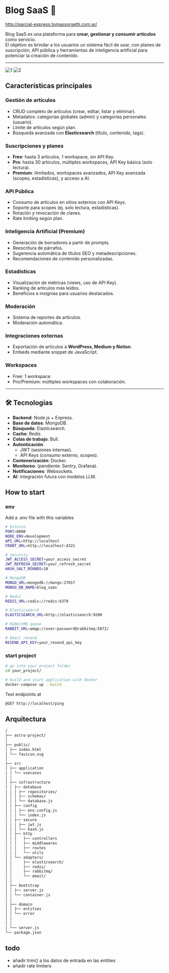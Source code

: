 # Blog SaaS 🚀

http://parcial-express.tomassorgetti.com.ar/

Blog SaaS es una plataforma para **crear, gestionar y consumir artículos** como servicio.  
El objetivo es brindar a los usuarios un sistema fácil de usar, con planes de suscripción, API pública y herramientas de inteligencia artificial para potenciar la creación de contenido.

---

![1](https://github.com/user-attachments/assets/667f9e87-c8bb-4600-b168-c67359c5ed7f)
![2](https://github.com/user-attachments/assets/66888a3a-ed5c-4d59-aa99-29cad2bbc5e2)

## Características principales

### Gestión de artículos

- CRUD completo de artículos (crear, editar, listar y eliminar).
- Metadatos: categorías globales (admin) y categorías personales (usuario).
- Límite de artículos según plan.
- Búsqueda avanzada con **Elasticsearch** (título, contenido, tags).

### Suscripciones y planes

- **Free**: hasta 3 artículos, 1 workspace, sin API Key.
- **Pro**: hasta 30 artículos, múltiples workspaces, API Key básica (solo lectura).
- **Premium**: ilimitados, workspaces avanzados, API Key avanzada (scopes, estadísticas), y acceso a AI.

### API Pública

- Consumo de artículos en sitios externos con API Keys.
- Soporte para scopes (ej. solo lectura, estadísticas).
- Rotación y revocación de claves.
- Rate limiting según plan.

### Inteligencia Artificial (Premium)

- Generación de borradores a partir de prompts.
- Reescritura de párrafos.
- Sugerencia automática de títulos SEO y metadescripciones.
- Recomendaciones de contenido personalizadas.

### Estadísticas

- Visualización de métricas (views, uso de API Key).
- Ranking de artículos más leídos.
- Beneficios e insignias para usuarios destacados.

### Moderación

- Sistema de reportes de artículos.
- Moderación automática.

### Integraciones externas

- Exportación de artículos a **WordPress, Medium y Notion**.
- Embeds mediante snippet de JavaScript.

### Workspaces

- Free: 1 workspace.
- Pro/Premium: múltiples workspaces con colaboración.

---

## 🛠️ Tecnologías

- **Backend**: Node.js + Express.
- **Base de datos**: MongoDB.
- **Búsqueda**: Elasticsearch.
- **Cache**: Redis.
- **Colas de trabajo**: Bull.
- **Autenticación**:
  - JWT (sesiones internas).
  - API Keys (consumo externo, scopes).
- **Contenerización**: Docker.
- **Monitoreo**: (pendiente: Sentry, Grafana).
- **Notificaciones**: Websockets.
- **AI**: integración futura con modelos LLM.

## How to start

### env

Add a .env file with this variables

```sh
# Entorno
PORT=8080
NODE_ENV=development
API_URL=http://localhost
FRONT_URL=http://localhost:4321

# security
JWT_ACCESS_SECRET=your_access_secret
JWT_REFRESH_SECRET=your_refresh_secret
HASH_SALT_ROUNDS=10

# MongoDB
MONGO_URL=mongodb://mongo:27017
MONGO_DB_NAME=blog_saas

# Redis
REDIS_URL=redis://redis:6379

# Elasticsearch
ELASTICSEARCH_URL=http://elasticsearch:9200

# RabbitMQ queue
RABBIT_URL=amqp://user:password@rabbitmq:5672/

# Email resend
RESEND_API_KEY=your_resend_api_key
```

### start project

```sh
# go into your project folder
cd your_project/

# build and start application with docker
docker-compose up --build
```

Test endpoints at

```sh
@GET http://localhost/ping
```

## Arquitectura

```sh
/
├── astro-project/
│
├── public/
│ ├── index.html
│ └── favicon.svg
│
├── src
│ ├── application
│ │ └── usecases
│ │
│ ├── infrastructure
│ │ ├── database
│ │ │ ├── repositories/
│ │ │ ├── schemas/
│ │ │ └── database.js
│ │ ├── config
│ │ │ ├── env.config.js
│ │ │ └── index.js
│ │ ├── secure
│ │ │ ├── jwt.js
│ │ │ └── hash.js
│ │ ├── http
│ │ │   ├── controllers
│ │ │   ├── middlewares
│ │ │   ├── routes
│ │ │   └── utils
│ │ └── adapters/
│ │     ├── elasticsearch/
│ │     ├── redis/
│ │     ├── rabbitmq/
│ │     └── email/
│ │
│ ├── bootstrap
│ │ ├── server.js
│ │ └── container.js
│ │
│ ├── domain
│ │ ├── entities
│ │ └── error
│ │
│ │
│ └── server.js
└── package.json

```

## todo

- añadir trim() a los datos de entrada en las entities
- añadir rate limiters
